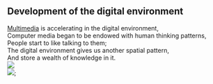 ## Development of the digital environment  
[Multimedia](https://youtu.be/xS4go60EJEI) is accelerating in the digital environment,   
Computer media began to be endowed with human thinking patterns,   
People start to like talking to them;  
The digital environment gives us another spatial pattern,   
And store a wealth of knowledge in it.  
![](https://thumbs.dreamstime.com/b/hand-writing-notebook-computer-media-icons-symbols-comming-out-49022361.jpg)   
![](https://upload.wikimedia.org/wikipedia/commons/7/79/ELIZA_conversation.png);
